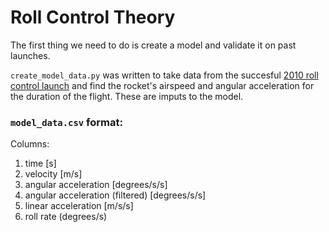 # Roll Control Theory

The first thing we need to do is create a model and validate it on past
launches.

`create_model_data.py` was written to take data from the succesful
[2010 roll control launch](https://github.com/psas/flight_data-2010.10.17)
and find the rocket's airspeed and angular acceleration for the duration of the
flight. These are imputs to the model.


### `model_data.csv` format:

Columns:

 1. time [s]
 1. velocity [m/s]
 1. angular acceleration [degrees/s/s]
 1. angular acceleration (filtered) [degrees/s/s]
 1. linear acceleration [m/s/s]
 1. roll rate (degrees/s)
